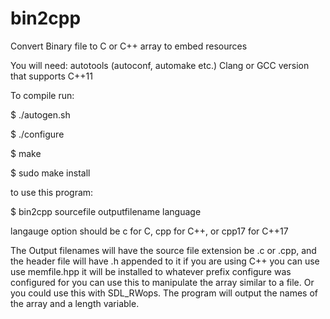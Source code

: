 # bin2cpp

Convert Binary file to C or C++ array to embed resources

You will need: autotools (autoconf, automake etc.)
Clang or GCC version that supports C++11


To compile run:


$ ./autogen.sh

$ ./configure

$ make

$ sudo make install

to use this program:

$ bin2cpp sourcefile outputfilename language

langauge option should be c for C, cpp for C++, or cpp17 for C++17


The Output filenames will have the source file extension be .c or .cpp, and the header file will have .h appended to it if you are using C++ you can use use memfile.hpp it will be installed to whatever prefix configure was configured for you can use this to manipulate the array similar to a
file. Or you could use this with SDL_RWops. The program will output the names of the array and a length variable.


